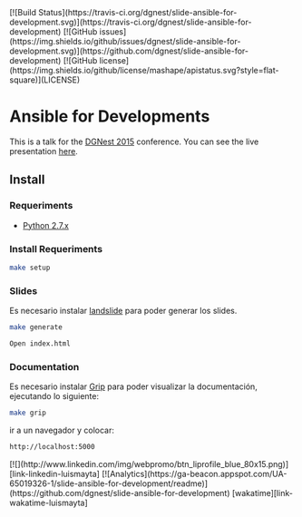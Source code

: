 <span class="badges">
[![Build Status](https://travis-ci.org/dgnest/slide-ansible-for-development.svg)](https://travis-ci.org/dgnest/slide-ansible-for-development)
[![GitHub issues](https://img.shields.io/github/issues/dgnest/slide-ansible-for-development.svg)](https://github.com/dgnest/slide-ansible-for-development)
[![GitHub license](https://img.shields.io/github/license/mashape/apistatus.svg?style=flat-square)](LICENSE)
</span>

# Ansible for Developments

This is a talk for the [DGNest 2015](http://dgnest.com) conference.
You can see the live presentation [here](http://dgnest.github.io/slide-ansible-for-developments).

## Install

### Requeriments

* [Python 2.7.x][link-python]

### Install Requeriments

```bash
make setup
```

### Slides

Es necesario instalar [landslide][link-landslide] para poder generar los slides.

```bash
make generate
```

```bash
Open index.html
```

### Documentation

Es necesario instalar [Grip][link-grip] para poder visualizar la documentación, ejecutando lo siguiente:

```bash
make grip
```

ir a un navegador y colocar:

```bash
http://localhost:5000
```
<span class="badges">
[![](http://www.linkedin.com/img/webpromo/btn_liprofile_blue_80x15.png)][link-linkedin-luismayta]
[![Analytics](https://ga-beacon.appspot.com/UA-65019326-1/slide-ansible-for-development/readme)](https://github.com/dgnest/slide-ansible-for-development)
[wakatime][link-wakatime-luismayta]
</span>

<!-- links -->
[link-wakatime-luismayta]: https://wakatime.com/@luismayta
[link-linkedin-luismayta]: http://pe.linkedin.com/in/luismayta
[link-python]: http://python.org/download/
[link-landslide]: https://github.com/adamzap/landslide
[link-grip]: https://github.com/joeyespo/grip
